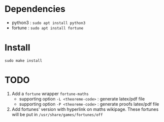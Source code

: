Dependencies
============
- python3 : `sudo apt install python3`
- fortune : `sudo apt install fortune`

Install
=======
`sudo make install`


TODO
====

1. Add a `fortune` wrapper `fortune-maths`
   - supporting option `-L <theoreme-code>` : generate latex/pdf file
   - supporting option `-P <theoreme-code>` : generate proofs latex/pdf file
2. Add fortunes' version with hyperlink on maths wikipage. These fortunes will be put in `/usr/share/games/fortunes/off` 
